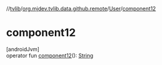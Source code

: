 //[tvlib](../../../index.md)/[org.mjdev.tvlib.data.github.remote](../index.md)/[User](index.md)/[component12](component12.md)

# component12

[androidJvm]\
operator fun [component12](component12.md)(): [String](https://kotlinlang.org/api/latest/jvm/stdlib/kotlin/-string/index.html)
